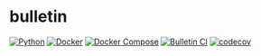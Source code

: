 # bulletin
[![Python](https://img.shields.io/badge/python-3.9-blue)](https://www.python.org/downloads/release/python-390/)
[![Docker](https://img.shields.io/badge/docker-v20.10.12-blue)]()
[![Docker Compose](https://img.shields.io/badge/docker--compose-v1.25.0-blue)]()
[![Bulletin CI](https://github.com/ibrahimroshdy/bulletin/actions/workflows/docker-image.yml/badge.svg)](https://github.com/ibrahimroshdy/bulletin/actions/workflows/docker-image.yml)
[![codecov](https://codecov.io/gh/ibrahimroshdy/bulletin/branch/main/graph/badge.svg?token=8DZIGQFIPG)](https://codecov.io/gh/ibrahimroshdy/bulletin)

[//]: # (https://demos.creative-tim.com/black-dashboard-django/docs/1.0/plugins/chart-js.html)

[//]: # ()
[//]: # (https://github.com/arteria/django-background-tasks)